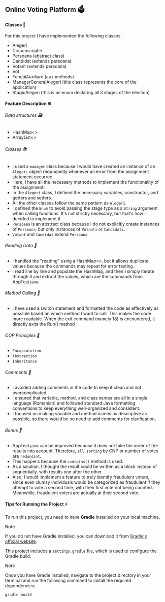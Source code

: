 ## Online Voting Platform 🗳️

#### Classes 🏫
For this project I have implemented the following classes:

- Alegeri
- Circumscriptie
- Persoana (abstract class)
- Candidat (extends persoana)
- Votant (extends persoana)
- Vot
- FunctiiAuxiliare (aux methods)
- ManagerGeneralAlegeri (this class represents the core of the application)
- StagiuAlegeri (this is an enum declaring all 3 stages of the election)

#### Feature Description ⚙️

###### Data structures 🗃️
- HashMap<>
- ArrayList<>

###### Classes 📚
- I used a `manager` class because I would have created an instance of an `Alegeri` object redundantly whenever an error from the assignment statement occurred.
- Here, I have all the necessary methods to implement the functionality of the assignment.
- In the `Alegeri` class, I defined the necessary variables, constructor, and getters and setters.
- All the other classes follow the same pattern as `Alegeri`.
- I defined the `Enum` to avoid passing the stage type as a `String` argument when calling functions. It's not strictly necessary, but that's how I decided to implement it.
- `Persoana` is an abstract class because I do not explicitly create instances of `Persoana`, but only instances of `Votanti` or `Candidati`.
- `Votant` and `Candidat` extend `Persoana`

###### Reading Data 📖
- I handled the "reading" using a HashMap<>, but it allows duplicate values because the commands may repeat for error testing.  
- I read line by line and populate the HashMap, and then I simply iterate through it and extract the values, which are the commands from AppTest.java.

###### Method Calling 🔄
- I have used a switch statement and formatted the code as effectively as possible based on which method I want to call. This makes the code more readable. When the exit command (namely 18) is encountered, it directly exits the Run() method

###### OOP Principles 🧩
- `Encapsulation`
- `Abstraction`
- `Inheritance`
  
###### Comments 💬
- I avoided adding comments in the code to keep it clean and not overcomplicated.  
- I ensured that variable, method, and class names are all in a single language (Romanian) and followed standard Java formatting conventions to keep everything well-organized and consistent.  
- I focused on making variable and method names as descriptive as possible, so there would be no need to add comments for clarification.  

###### Bonus 🎁
- AppTest.java can be improved because it does not take the order of the results into account. Therefore, `all sorting` by CNP or number of votes are `redundant`.
- This happens because the `contains()` method is used.
- As a solution, I thought the result could be written as a block instead of sequentially, with results one after the other.
- Also, I would implement a feature to truly identify fraudulent voters, since even clumsy individuals would be categorized as fraudulent if they attempt to vote a second time, with their first vote not being counted. Meanwhile, fraudulent voters are actually at their second vote.

#### Tips for Running the Project ⚡
To run this project, you need to have **Gradle** installed on your local machine.  
> [!NOTE] 
> If you do not have Gradle installed, you can download it from [Gradle's official website](https://gradle.org/install/).

This project includes a `settings.gradle` file, which is used to configure the Gradle build.  
> [!NOTE] 
> Once you have Gradle installed, navigate to the project directory in your terminal and run the following command to install the required dependencies:
  ```bash
  gradle build
